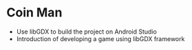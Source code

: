 # Coin Man
- Use libGDX to build the project on Android Studio
- Introduction of developing a game using libGDX framework
